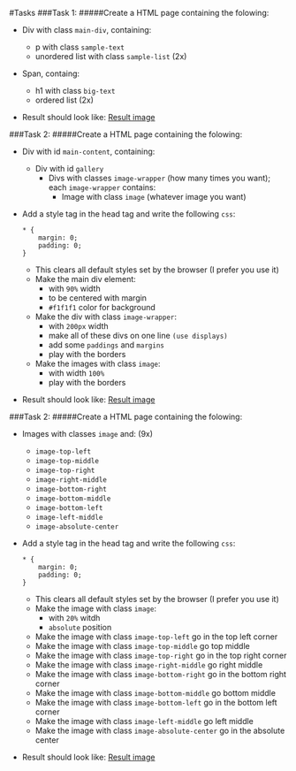 #Tasks
###Task 1:
#####Create a HTML page containing the folowing:
* Div with class `main-div`, containing:
	* p with class `sample-text`
	* unordered list with class `sample-list` (2x)

* Span, containg:
	* h1 with class `big-text`
	* ordered list (2x)
* Result should look like: <a href="https://github.com/KrasiStoyanov/TeamPRO-Lectures/blob/master/WebLectures/Homeworks/01.HTML%26CSSBasics/01.HTMLBasics.png">Result image</a>

###Task 2:
#####Create a HTML page containing the folowing:
* Div with id `main-content`, containing:
	* Div with id `gallery`
		* Divs with classes `image-wrapper` (how many times you want); each `image-wrapper` contains:
			* Image with class `image` (whatever image you want)
* Add a style tag in the head tag and write the following `css`:
	```
	* {
		margin: 0;
		padding: 0;
	}
	```
	* This clears all default styles set by the browser (I prefer you use it)
	* Make the main div element:
		* with `90%` width 
		* to be centered with margin
		* `#f1f1f1` color for background
	* Make the div with class `image-wrapper`:
		* with `200px` width
		* make all of these divs on one line `(use displays)`
		* add some `paddings` and `margins`
		* play with the borders
	* Make the images with class `image`:
		* with width `100%`
		* play with the borders

* Result should look like: <a href="https://github.com/KrasiStoyanov/TeamPRO-Lectures/blob/master/WebLectures/Homeworks/01.HTML%26CSSBasics/02.CSSDimensions.png">Result image</a>

###Task 2:
#####Create a HTML page containing the folowing:
* Images with classes `image` and: (9x)
	* `image-top-left`
	* `image-top-middle`
	* `image-top-right`
	* `image-right-middle`
	* `image-bottom-right`
	* `image-bottom-middle`
	* `image-bottom-left`
	* `image-left-middle`
	* `image-absolute-center`
* Add a style tag in the head tag and write the following `css`:
	```
	* {
		margin: 0;
		padding: 0;
	}
	```
	* This clears all default styles set by the browser (I prefer you use it)
	* Make the image with class `image`:
		* with `20%` witdh
		* `absolute` position
	* Make the image with class `image-top-left` go in the top left corner
	* Make the image with class `image-top-middle` go top middle
	* Make the image with class `image-top-right` go in the top right corner
	* Make the image with class `image-right-middle` go right middle
	* Make the image with class `image-bottom-right` go in the bottom right corner
	* Make the image with class `image-bottom-middle` go bottom middle
	* Make the image with class `image-bottom-left` go in the bottom left corner
	* Make the image with class `image-left-middle` go left middle
	* Make the image with class `image-absolute-center` go in the absolute center

* Result should look like: <a href="https://github.com/KrasiStoyanov/TeamPRO-Lectures/blob/master/WebLectures/Homeworks/01.HTML%26CSSBasics/03.CSSPositionsAndDisplays.png">Result image</a>
